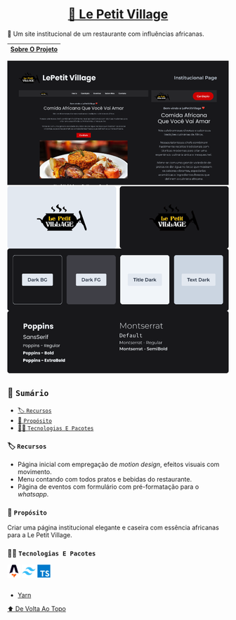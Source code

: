 <div align="center">

   # [🦐 Le Petit Village](https://lepetitvillage.com.br/) <!-- omit in toc --> 

</div>

🦐 Um site institucional de um restaurante com influências africanas.

<div align="center">

   | [Sobre O Projeto](https://evonofy.notion.site/Le-Petit-Village-Sobre-O-Projeto-bc156052ff7a48f4aa6c54d357f1a768?pvs=4) | 
   | ---------------------------------------------------------------------------------------------------------------------- |

</div>

<div align="center">

   ![Capa Do Projeto](assets/ProjectCoverTemplate.png)
   ![Logo, Cores E Tipografia](assets/LogoColorsAndTypography.png)

</div>

## 📖 `Sumário` <!-- omit in toc -->

- [🏷️ `Recursos`](#️-recursos)
- [📜 `Propósito`](#-propósito)
- [👨‍💻 `Tecnologias E Pacotes`](#-tecnologias-e-pacotes)

### 🏷️ `Recursos`
- Página inicial com empregação de *motion design*, efeitos visuais com movimento.
- Menu contando com todos pratos e bebidas do restaurante.
- Página de eventos com formulário com pré-formatação para o *whatsapp*.

### 📜 `Propósito`
Criar uma página institucional elegante e caseira com essência africanas para a Le Petit Village.

### 👨‍💻 `Tecnologias E Pacotes`

<div  style="display: block"> 
   <a target="_blank" href=""><img align="center" alt="Astro" height="30" width="30" src="../.github/assets/Astro.png"></a>
   <a target="_blank" href="https://tailwindcss.com/"><img align="center" alt="JS" height="30" width="30" src="https://raw.githubusercontent.com/devicons/devicon/master/icons/tailwindcss/tailwindcss-plain.svg"></a>
   <a target="_blank" href="https://www.typescriptlang.org/"><img align="center" alt="TS" height="30" width="30" src="https://raw.githubusercontent.com/devicons/devicon/master/icons/typescript/typescript-plain.svg"></a>
</div>

<br>

- [Yarn](https://yarnpkg.com/)

[⬆ De Volta Ao Topo](#-le-petit-village-)